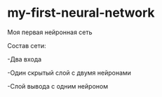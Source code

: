 # my-first-neural-network
Моя первая нейронная сеть


Состав сети:                                                        


-Два входа

-Один скрытый слой с двумя нейронами

-Слой вывода с одним нейроном
